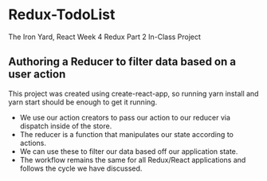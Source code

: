 # Redux-TodoList
The Iron Yard, React Week 4 Redux Part 2 In-Class Project

## Authoring a Reducer to filter data based on a user action

This project was created using create-react-app, so running yarn install and yarn start should be enough to get it running.
* We use our action creators to pass our action to our reducer via dispatch inside of the store.
* The reducer is a function that manipulates our state according to actions.
* We can use these to filter our data based off our application state.
* The workflow remains the same for all Redux/React applications and follows the cycle we have discussed.



